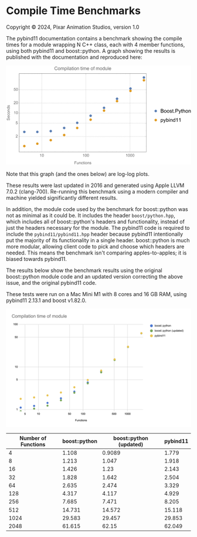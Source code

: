 # Compile Time Benchmarks

Copyright &copy; 2024, Pixar Animation Studios, version 1.0

The pybind11 documentation contains a benchmark showing the compile
times for a module wrapping N C++ class, each with 4 member functions,
using both pybind11 and boost::python. A graph showing the results
is published with the documentation and reproduced here:

![Compile time benchmark from pybind11 docs](pybind11_vs_boost_python1.png)

Note that this graph (and the ones below) are log-log plots.

These results were last updated in 2016 and generated using Apple LLVM 7.0.2
(clang-700). Re-running this benchmark using a modern compiler and machine
yielded significantly different results.

In addition, the module code used by the benchmark for boost::python was
not as minimal as it could be. It includes the header `boost/python.hpp`,
which includes all of boost::python's headers and functionality, instead
of just the headers necessary for the module. The pybind11 code is required
to include the `pybind11/pybind11.hpp` header because pybind11 intentionally
put the majority of its functionality in a single header. boost::python
is much more modular, allowing client code to pick and choose which headers
are needed. This means the benchmark isn't comparing apples-to-apples; it
is biased towards pybind11.

The results below show the benchmark results using the original boost::python
module code and an updated version correcting the above issue, and the
original pybind11 code. 

These tests were run on a Mac Mini M1 with 8 cores and 16 GB RAM, using
pybind11 2.13.1 and boost v1.82.0.

![Benchmark rerun graph](pybind11_vs_boost_python_rerun_adj.png)

| Number of Functions | boost::python | boost::python (updated) | pybind11 |
|---------------------|---------------|--------------------------|----------|
|                   4 |         1.108 |                   0.9089 |    1.779 |
|                   8 |         1.213 |                    1.047 |    1.918 |
|                  16 |         1.426 |                     1.23 |    2.143 |
|                  32 |         1.828 |                    1.642 |    2.504 |
|                  64 |         2.635 |                    2.474 |    3.329 |
|                 128 |         4.317 |                    4.117 |    4.929 |
|                 256 |         7.685 |                    7.471 |    8.205 |
|                 512 |        14.731 |                   14.572 |   15.118 |
|                1024 |        29.583 |                   29.457 |   29.853 |
|                2048 |        61.615 |                    62.15 |   62.049 |
